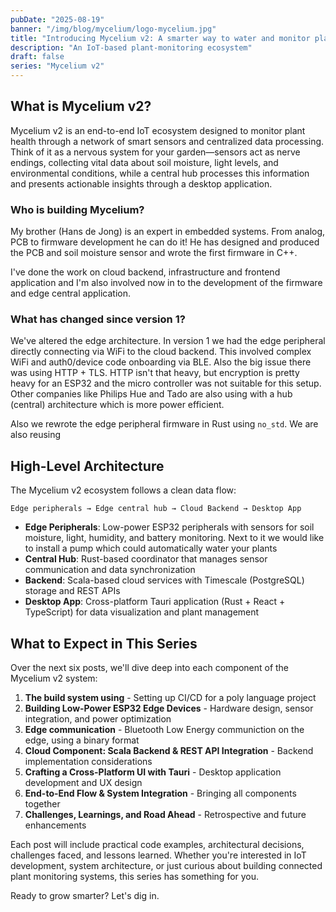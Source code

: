 ```yaml
---
pubDate: "2025-08-19"
banner: "/img/blog/mycelium/logo-mycelium.jpg"
title: "Introducing Mycelium v2: A smarter way to water and monitor plants"
description: "An IoT-based plant-monitoring ecosystem"
draft: false
series: "Mycelium v2"
---
```


## What is Mycelium v2?

Mycelium v2 is an end-to-end IoT ecosystem designed to monitor plant health
through a network of smart sensors and centralized data processing. Think of it
as a nervous system for your garden—sensors act as nerve endings, collecting
vital data about soil moisture, light levels, and environmental conditions,
while a central hub processes this information and presents actionable insights
through a desktop application.

### Who is building Mycelium?

My brother (Hans de Jong) is an expert in embedded systems. From analog, PCB to
firmware development he can do it! He has designed and produced the PCB and soil
moisture sensor and wrote the first firmware in C++.

I've done the work on cloud backend, infrastructure and frontend application and
I'm also involved now in to the development of the firmware and edge central
application.

### What has changed since version 1?

We've altered the edge architecture. In version 1 we had the edge peripheral
directly connecting via WiFi to the cloud backend. This involved complex WiFi
and auth0/device code onboarding via BLE. Also the big issue there was using
HTTP + TLS. HTTP isn't that heavy, but encryption is pretty heavy for an ESP32
and the micro controller was not suitable for this setup. Other companies like
Philips Hue and Tado are also using with a hub (central) architecture which is
more power efficient.

Also we rewrote the edge peripheral firmware in Rust using `no_std`. We are also
reusing

## High-Level Architecture

The Mycelium v2 ecosystem follows a clean data flow:

```
Edge peripherals → Edge central hub → Cloud Backend → Desktop App
```

- **Edge Peripherals**: Low-power ESP32 peripherals with sensors for soil
  moisture, light, humidity, and battery monitoring. Next to it we would like to
  install a pump which could automatically water your plants
- **Central Hub**: Rust-based coordinator that manages sensor communication and
  data synchronization
- **Backend**: Scala-based cloud services with Timescale (PostgreSQL) storage
  and REST APIs
- **Desktop App**: Cross-platform Tauri application (Rust + React + TypeScript)
  for data visualization and plant management

## What to Expect in This Series

Over the next six posts, we'll dive deep into each component of the Mycelium v2
system:

1. **The build system using** - Setting up CI/CD for a poly language project
2. **Building Low-Power ESP32 Edge Devices** - Hardware design, sensor
   integration, and power optimization
3. **Edge communication** - Bluetooth Low Energy communiction on the edge, using
   a binary format
4. **Cloud Component: Scala Backend & REST API Integration** - Backend
   implementation considerations
5. **Crafting a Cross-Platform UI with Tauri** - Desktop application development
   and UX design
6. **End-to-End Flow & System Integration** - Bringing all components together
7. **Challenges, Learnings, and Road Ahead** - Retrospective and future
   enhancements

Each post will include practical code examples, architectural decisions,
challenges faced, and lessons learned. Whether you're interested in IoT
development, system architecture, or just curious about building connected plant
monitoring systems, this series has something for you.

Ready to grow smarter? Let's dig in.
